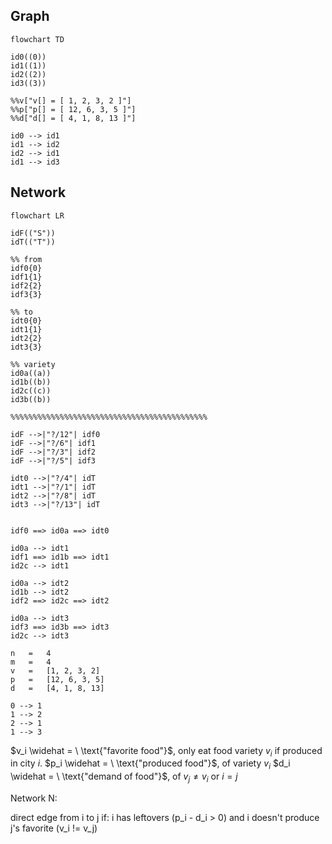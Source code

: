 

## Graph
```mermaid
flowchart TD

id0((0))
id1((1))
id2((2))
id3((3))

%%v["v[] = [ 1, 2, 3, 2 ]"]
%%p["p[] = [ 12, 6, 3, 5 ]"]
%%d["d[] = [ 4, 1, 8, 13 ]"]

id0 --> id1
id1 --> id2
id2 --> id1
id1 --> id3

```

## Network
```mermaid
flowchart LR

idF(("S"))
idT(("T"))

%% from
idf0{0}
idf1{1}
idf2{2}
idf3{3}

%% to
idt0{0}
idt1{1}
idt2{2}
idt3{3}

%% variety
id0a((a))
id1b((b))
id2c((c))
id3b((b))

%%%%%%%%%%%%%%%%%%%%%%%%%%%%%%%%%%%%%%%%%%%%

idF -->|"?/12"| idf0
idF -->|"?/6"| idf1
idF -->|"?/3"| idf2
idF -->|"?/5"| idf3

idt0 -->|"?/4"| idT
idt1 -->|"?/1"| idT
idt2 -->|"?/8"| idT
idt3 -->|"?/13"| idT


idf0 ==> id0a ==> idt0

id0a --> idt1
idf1 ==> id1b ==> idt1
id2c --> idt1

id0a --> idt2
id1b --> idt2
idf2 ==> id2c ==> idt2

id0a --> idt3
idf3 ==> id3b ==> idt3
id2c --> idt3

```



```
n	=	4
m	=	4
v	= 	[1, 2, 3, 2]	
p	=	[12, 6, 3, 5]
d	=	[4, 1, 8, 13]

0 --> 1
1 --> 2
2 --> 1
1 --> 3
```


$v_i \widehat = \ \text{"favorite food"}$, only eat food variety $v_i$ if produced in city $i$.
$p_i \widehat = \ \text{"produced food"}$, of variety $v_i$
$d_i \widehat = \ \text{"demand of food"}$, of $v_j\ne v_i$ or $i=j$



Network N:

direct edge from i to j if:
	i has leftovers (p_i - d_i > 0) and
	i doesn't produce j's favorite (v_i != v_j)